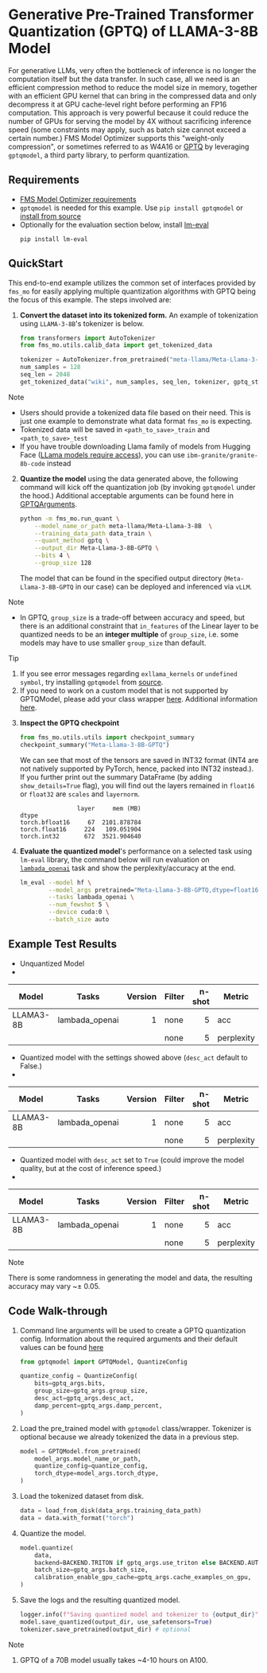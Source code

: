 # Generative Pre-Trained Transformer Quantization (GPTQ) of LLAMA-3-8B Model


For generative LLMs, very often the bottleneck of inference is no longer the computation itself but the data transfer. In such case, all we need is an efficient compression method to reduce the model size in memory, together with an efficient GPU kernel that can bring in the compressed data and only decompress it at GPU cache-level right before performing an FP16 computation. This approach is very powerful because it could reduce the number of GPUs for serving the model by 4X without sacrificing inference speed (some constraints may apply, such as batch size cannot exceed a certain number.) FMS Model Optimizer supports this "weight-only compression", or sometimes referred to as W4A16 or [GPTQ](https://arxiv.org/pdf/2210.17323) by leveraging `gptqmodel`, a third party library, to perform quantization.

## Requirements

- [FMS Model Optimizer requirements](../../README.md#requirements)
- `gptqmodel` is needed for this example. Use `pip install gptqmodel` or [install from source](https://github.com/ModelCloud/GPTQModel/tree/main?tab=readme-ov-file)
- Optionally for the evaluation section below, install [lm-eval](https://github.com/EleutherAI/lm-evaluation-harness)
    ```
    pip install lm-eval
    ```


## QuickStart
This end-to-end example utilizes the common set of interfaces provided by `fms_mo` for easily applying multiple quantization algorithms with GPTQ being the focus of this example. The steps involved are:

1. **Convert the dataset into its tokenized form.** An example of tokenization using `LLAMA-3-8B`'s tokenizer is below.

    ```python
    from transformers import AutoTokenizer
    from fms_mo.utils.calib_data import get_tokenized_data

    tokenizer = AutoTokenizer.from_pretrained("meta-llama/Meta-Llama-3-8B", use_fast=True)
    num_samples = 128
    seq_len = 2048
    get_tokenized_data("wiki", num_samples, seq_len, tokenizer, gptq_style=True, path_to_save='data')
    ```
> [!NOTE]
> - Users should provide a tokenized data file based on their need. This is just one example to demonstrate what data format `fms_mo` is expecting.
> - Tokenized data will be saved in `<path_to_save>_train` and `<path_to_save>_test`
> - If you have trouble downloading Llama family of models from Hugging Face ([LLama models require access](https://www.llama.com/docs/getting-the-models/hugging-face/)), you can use `ibm-granite/granite-8b-code` instead

2. **Quantize the model** using the data generated above, the following command will kick off the quantization job (by invoking `gptqmodel` under the hood.) Additional acceptable arguments can be found here in [GPTQArguments](../../fms_mo/training_args.py#L127).

    ```bash
    python -m fms_mo.run_quant \
        --model_name_or_path meta-llama/Meta-Llama-3-8B  \
        --training_data_path data_train \
        --quant_method gptq \
        --output_dir Meta-Llama-3-8B-GPTQ \
        --bits 4 \
        --group_size 128
    ```
    The model that can be found in the specified output directory (`Meta-Llama-3-8B-GPTQ` in our case) can be deployed and inferenced via `vLLM`.

> [!NOTE]
> - In GPTQ, `group_size` is a trade-off between accuracy and speed, but there is an additional constraint that `in_features` of the Linear layer to be quantized needs to be an **integer multiple** of `group_size`, i.e. some models may have to use smaller `group_size` than default.

> [!TIP]
> 1. If you see error messages regarding `exllama_kernels` or `undefined symbol`, try installing `gptqmodel` from [source](https://github.com/ModelCloud/GPTQModel/tree/main?tab=readme-ov-file).
> 2. If you need to work on a custom model that is not supported by GPTQModel, please add your class wrapper [here](../../fms_mo/utils/custom_gptq_models.py). Additional information [here](https://github.com/ModelCloud/GPTQModel/tree/main?tab=readme-ov-file#how-to-add-support-for-a-new-model).

3. **Inspect the GPTQ checkpoint**
    ```python
    from fms_mo.utils.utils import checkpoint_summary
    checkpoint_summary("Meta-Llama-3-8B-GPTQ")
    ```

    We can see that most of the tensors are saved in INT32 format (INT4 are not natively supported by PyTorch, hence, packed into INT32 instead.). If you further print out the summary DataFrame (by adding `show_details=True` flag), you will find out the layers remained in `float16` or `float32` are `scales` and `layernorm`. 

    ```
                    layer     mem (MB)
    dtype
    torch.bfloat16     67  2101.878784
    torch.float16     224   109.051904
    torch.int32       672  3521.904640
    ```

4. **Evaluate the quantized model**'s performance on a selected task using `lm-eval` library, the command below will run evaluation on [`lambada_openai`](https://huggingface.co/datasets/EleutherAI/lambada_openai) task and show the perplexity/accuracy at the end.

    ```bash
    lm_eval --model hf \
            --model_args pretrained="Meta-Llama-3-8B-GPTQ,dtype=float16,gptqmodel=True=True,enforce_eager=True" \
            --tasks lambada_openai \
            --num_fewshot 5 \
            --device cuda:0 \
            --batch_size auto
    ```

## Example Test Results

- Unquantized Model
- 
|Model       |    Tasks     |Version|Filter|n-shot|  Metric  |   |Value |   |Stderr|
|------------|--------------|------:|------|-----:|----------|---|-----:|---|-----:|
| LLAMA3-8B  |lambada_openai|      1|none  |     5|acc       |↑  |0.7103|±  |0.0063|
|            |              |       |none  |     5|perplexity|↓  |3.7915|±  |0.0727|

- Quantized model with the settings showed above (`desc_act` default to False.)
- 
|Model       |    Tasks     |Version|Filter|n-shot|  Metric  |   |Value  |   |Stderr|
|------------|--------------|------:|------|-----:|----------|---|------:|---|-----:|
| LLAMA3-8B  |lambada_openai|      1|none  |     5|acc       |↑  |0.6365 |±  |0.0067|
|            |              |       |none  |     5|perplexity|↓  |5.9307 |±  |0.1830|

- Quantized model with `desc_act` set to `True` (could improve the model quality, but at the cost of inference speed.)
- 
|Model       |    Tasks     |Version|Filter|n-shot|  Metric  |   |Value  |   |Stderr|
|------------|--------------|------:|------|-----:|----------|---|------:|---|-----:|
| LLAMA3-8B  |lambada_openai|      1|none  |     5|acc       |↑  |0.6193 |±  |0.0068|
|            |              |       |none  |     5|perplexity|↓  |5.8879 |±  |0.1546|

> [!NOTE]
> There is some randomness in generating the model and data, the resulting accuracy may vary ~$\pm$ 0.05.


## Code Walk-through

1.  Command line arguments will be used to create a GPTQ quantization config. Information about the required arguments and their default values can be found [here](../../fms_mo/training_args.py)

    ```python
    from gptqmodel import GPTQModel, QuantizeConfig

    quantize_config = QuantizeConfig(
        bits=gptq_args.bits,
        group_size=gptq_args.group_size,
        desc_act=gptq_args.desc_act,
        damp_percent=gptq_args.damp_percent,
    )

    ```

2. Load the pre_trained model with `gptqmodel` class/wrapper. Tokenizer is optional because we already tokenized the data in a previous step.

    ```python
    model = GPTQModel.from_pretrained(
        model_args.model_name_or_path,
        quantize_config=quantize_config,
        torch_dtype=model_args.torch_dtype,
    )
    ```

3. Load the tokenized dataset from disk.

    ```python
    data = load_from_disk(data_args.training_data_path)
    data = data.with_format("torch")
    ```

4. Quantize the model.

    ```python
    model.quantize(
        data,
        backend=BACKEND.TRITON if gptq_args.use_triton else BACKEND.AUTO,
        batch_size=gptq_args.batch_size,
        calibration_enable_gpu_cache=gptq_args.cache_examples_on_gpu,
    )
    ```

5. Save the logs and the resulting quantized model.

    ```python
    logger.info(f"Saving quantized model and tokenizer to {output_dir}")
    model.save_quantized(output_dir, use_safetensors=True)
    tokenizer.save_pretrained(output_dir) # optional
    ```
> [!NOTE]
> 1. GPTQ of a 70B model usually takes ~4-10 hours on A100.
